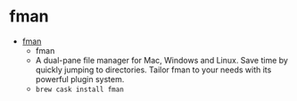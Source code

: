 # fman
- [fman](https://fman.io/)
  -  fman
  - A dual-pane file manager for Mac, Windows and Linux. Save time by quickly jumping to directories. Tailor fman to your needs with its powerful plugin system.
  - `brew cask install fman`
